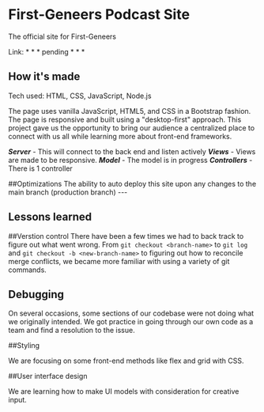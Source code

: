 # First-Geneers Podcast Site

The official site for First-Geneers

Link: * * * pending * * *

## How it's made

Tech used: HTML, CSS, JavaScript, Node.js

The page uses vanilla JavaScript, HTML5, and CSS in a Bootstrap fashion. The page is responsive and built using a "desktop-first" approach. This project gave us the opportunity to bring our audience a centralized place to connect with us all while learning more about front-end frameworks.

_**Server**_ - This will connect to the back end and listen actively
_**Views**_ - Views are made to be responsive.
_**Model**_ - The model is in progress
_**Controllers**_ - There is 1 controller

##Optimizations 
The ability to auto deploy this site upon any changes to the main branch (production branch) ---

## Lessons learned

##Verstion control 
There have been a few times we had to back track to figure out what went wrong. From `git checkout <branch-name>` to `git log` and `git checkout -b <new-branch-name>` to figuring out how to reconcile merge conflicts, we became more familiar with using a variety of git commands.

## Debugging

On several occasions, some sections of our codebase were not doing what we originally intended. We got practice in going through our own code as a team and find a resolution to the issue.

##Styling

We are focusing on some front-end methods like flex and grid with CSS. 

##User interface design

We are learning how to make UI models with consideration for creative input. 
